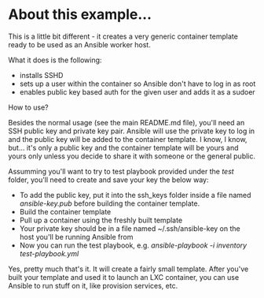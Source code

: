 
# About this example...

This is a little bit different - it creates a very generic container template ready to be used as an Ansible worker host.

What it does is the following:

 - installs SSHD
 - sets up a user within the container so Ansible don't have to log in as root
 - enables public key based auth for the given user and adds it as a sudoer

How to use?

Besides the normal usage (see the main README.md file), you'll need an SSH public key and private key pair. Ansible will use
the private key to log in and the public key will be added to the container template. I know, I know, but... it's only a public 
key and the container template will be yours and yours only unless you decide to share it with someone or the general public.

Assumming you'll want to try to test playbook provided under the *test* folder, you'll need to create and save your key the
below way:

 - To add the public key, put it into the ssh_keys folder inside a file named *ansible-key.pub* before building the container template.
 - Build the container template
 - Pull up a container using the freshly built template
 - Your private key should be in a file named ~/.ssh/ansible-key on the host you'll be running Ansible from
 - Now you can run the test playbook, e.g. *ansible-playbook -i inventory test-playbook.yml*

Yes, pretty much that's it. It will create a fairly small template. After you've built your template and used it to launch
an LXC container, you can use Ansible to run stuff on it, like provision services, etc.
